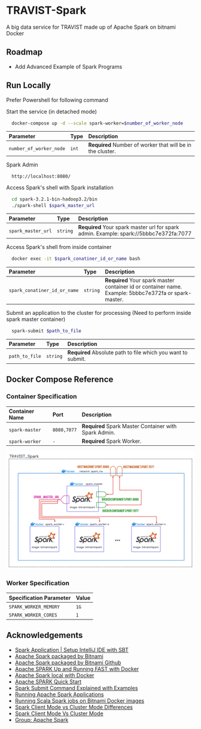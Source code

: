 # TRAVIST-Spark

A big data service for TRAVIST made up of Apache Spark on bitnami Docker

## Roadmap

- Add Advanced Example of Spark Programs

## Run Locally

Prefer Powershell for following command

Start the service (in detached mode)

```bash
  docker-compose up -d --scale spark-worker=$number_of_worker_node
```

| Parameter               | Type  | Description                                                |
| :---------------------- | :---- | :--------------------------------------------------------- |
| `number_of_worker_node` | `int` | **Required** Number of worker that will be in the cluster. |

Spark Admin

```http
  http://localhost:8080/
```

Access Spark's shell with Spark installation

```bash
  cd spark-3.2.1-bin-hadoop3.2/bin
  ./spark-shell $spark_master_url
```

| Parameter                                                                             | Type             | Description                                                                            |
|:--------------------------------------------------------------------------------------|:-----------------|:---------------------------------------------------------------------------------------|
| `spark_master_url`                                                                    | `string`         | **Required** Your spark master url for spark admin. Example: spark://5bbbc7e372fa:7077 |

Access Spark's shell from inside container

```bash
  docker exec -it $spark_conatiner_id_or_name bash
```

| Parameter                                                                                             | Type     | Description                                                                                                |
|:------------------------------------------------------------------------------------------------------| :------- |:-----------------------------------------------------------------------------------------------------------|
| `spark_conatiner_id_or_name`                                                                          | `string` |  **Required** Your spark master container id or container name. Example: 5bbbc7e372fa or spark-master.     |

Submit an application to the cluster for processing (Need to perform inside spark master container)

```bash
  spark-submit $path_to_file
```

| Parameter      | Type     | Description                                                  |
| :------------- | :------- | :----------------------------------------------------------- |
| `path_to_file` | `string` | **Required** Absolute path to file which you want to submit. |

## Docker Compose Reference

### Container Specification

| Container Name | Port        | Description                                           |
| :------------- | :---------- | :---------------------------------------------------- |
| `spark-master` | `8080,7077` | **Required** Spark Master Container with Spark Admin. |
| `spark-worker` | `-`         | **Required** Spark Worker.                            |

![](./readme_resources/TRAVIST_Spark_Architecture.jpeg)

### Worker Specification

| Specification Parameter | Value |
| :---------------------- | :---- |
| `SPARK_WORKER_MEMORY`   | `1G`  |
| `SPARK_WORKER_CORES`    | `1`   |

## Acknowledgements

- [Spark Application | Setup IntelliJ IDE with SBT](https://www.youtube.com/watch?v=ACp2ioiTwQk&t=442s)
- [Apache Spark packaged by Bitnami](https://hub.docker.com/r/bitnami/spark/)
- [Apache Spark packaged by Bitnami Github](https://github.com/bitnami/bitnami-docker-spark)
- [Apache SPARK Up and Running FAST with Docker](https://www.youtube.com/watch?v=Zr_FqYKC6Qc)
- [Apache Spark local with Docker](https://medium.com/@sarunyouwhangbunyapirat/apache-spark-%E0%B8%84%E0%B8%B7%E0%B8%AD%E0%B8%AD%E0%B8%B0%E0%B9%84%E0%B8%A3-%E0%B8%A7%E0%B8%B4%E0%B8%98%E0%B8%B5%E0%B8%95%E0%B8%B4%E0%B8%94%E0%B8%95%E0%B8%B1%E0%B9%89%E0%B8%87%E0%B9%81%E0%B8%A5%E0%B8%B0%E0%B8%97%E0%B8%94%E0%B8%A5%E0%B8%AD%E0%B8%87%E0%B8%9A%E0%B8%99-local-with-docker-f40c281bae8e)
- [Apache SPARK Quick Start](https://spark.apache.org/docs/latest/quick-start.html)
- [Spark Submit Command Explained with Examples](https://sparkbyexamples.com/spark/spark-submit-command/)
- [Running Apache Spark Applications](https://docs.cloudera.com/HDPDocuments/HDP3/HDP-3.1.0/running-spark-applications/content/running_sample_spark_2_x_applications.html)
- [Running Scala Spark jobs on Bitnami Docker images](https://www.youtube.com/watch?v=RQFyLfNBrCc)
- [Spark Client Mode vs Cluster Mode Differences](https://www.youtube.com/watch?v=uvup4DIzVZ8&t=30s)
- [Spark Client Mode Vs Cluster Mode](https://www.youtube.com/watch?v=RCyPU7fbxko)
- [Group: Apache Spark](https://mvnrepository.com/artifact/org.apache.spark)

